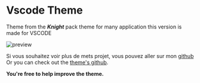 # Vscode Theme
Theme from the ***Knight*** pack theme for many application
this version is made for VSCODE
 
![preview](https://media.discordapp.net/attachments/1239006066361237580/1239006083758948373/preview.png?ex=664159d5&is=66400855&hm=5debd05065474218b7a23c3de57b628997261bc776ee08ba192f56ef8131a71d&=&format=webp&quality=lossless&width=1244&height=671)

Si vous souhaitez voir plus de mets projet, vous pouvez aller sur mon [github](https://github.com/kerogs) Or you can check out the [theme's github](https://github.com/kerogs/knight-vscode). 

**You're free to help improve the theme.**